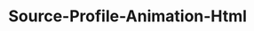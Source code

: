 # Source-Profile-Animation-Html
<style>
body {
background-image: url("https://www.dmoe.cc/random.php");
}
</style>
